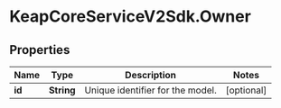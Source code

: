 # KeapCoreServiceV2Sdk.Owner

## Properties

Name | Type | Description | Notes
------------ | ------------- | ------------- | -------------
**id** | **String** | Unique identifier for the model. | [optional] 


